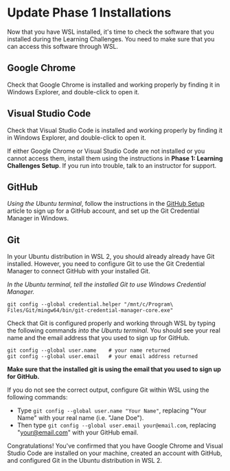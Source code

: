 # Update Phase 1 Installations

Now that you have WSL installed, it's time to check the software that you
installed during the Learning Challenges. You need to make sure that you can
access this software through WSL.

## Google Chrome

Check that Google Chrome is installed and working properly by finding it in
Windows Explorer, and double-click to open it.

## Visual Studio Code

Check that Visual Studio Code is installed and working properly by finding it
in Windows Explorer, and double-click to open it.

If either Google Chrome or Visual Studio Code are not installed or you cannot
access them, install them using the instructions in __Phase 1: Learning
Challenges Setup__. If you run into trouble, talk to an instructor for support.

## GitHub

_Using the Ubuntu terminal_, follow the instructions in the [GitHub Setup]
article to sign up for a GitHub account, and set up the Git Credential Manager
in Windows.

## Git

In your Ubuntu distribution in WSL 2, you should already already have Git
installed. However, you need to configure Git to use the Git Credential Manager
to connect GitHub with your installed Git.

_In the Ubuntu terminal, tell the installed Git to use Windows Credential Manager._

```shell
git config --global credential.helper "/mnt/c/Program\ Files/Git/mingw64/bin/git-credential-manager-core.exe"
```

Check that Git is configured properly and working through WSL by typing the
following commands _into the Ubuntu terminal_. You should see your real name and
the email address that you used to sign up for GitHub.

```shell
git config --global user.name    # your name returned
git config --global user.email   # your email address returned
```

__Make sure that the installed git is using the email that you used to sign up for
GitHub.__

If you do not see the correct output, configure Git within WSL using the following commands:

- Type `git config --global user.name "Your Name"`, replacing "Your Name" with your real name
  (i.e. "Jane Doe").
- Then type `git config --global user.email your@email.com`, replacing "your@email.com" with your GitHub email.

Congratulations! You've confirmed that you have Google Chrome and Visual Studio
Code are installed on your machine, created an account with GitHub, and configured Git
in the Ubuntu distribution in WSL 2.

[GitHub Setup]: https://github.com/appacademy/practice-for-SETUP-swe-online-setup/blob/main/phase-2-prepwork-setup/02-github-setup.md
